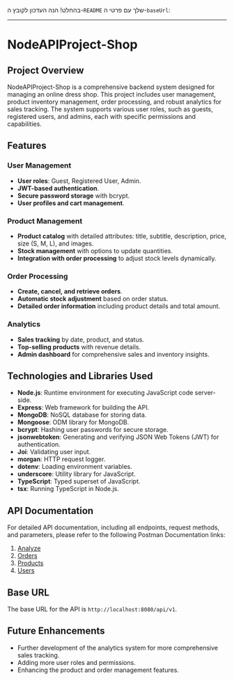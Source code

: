 בהחלט! הנה העדכון לקובץ ה-`README` שלך עם פרטי ה-`baseUrl`:

---

# NodeAPIProject-Shop

## Project Overview

NodeAPIProject-Shop is a comprehensive backend system designed for managing an online dress shop. This project includes user management, product inventory management, order processing, and robust analytics for sales tracking. The system supports various user roles, such as guests, registered users, and admins, each with specific permissions and capabilities.

## Features

### User Management

- **User roles**: Guest, Registered User, Admin.
- **JWT-based authentication**.
- **Secure password storage** with bcrypt.
- **User profiles and cart management**.

### Product Management

- **Product catalog** with detailed attributes: title, subtitle, description, price, size (S, M, L), and images.
- **Stock management** with options to update quantities.
- **Integration with order processing** to adjust stock levels dynamically.

### Order Processing

- **Create, cancel, and retrieve orders**.
- **Automatic stock adjustment** based on order status.
- **Detailed order information** including product details and total amount.

### Analytics

- **Sales tracking** by date, product, and status.
- **Top-selling products** with revenue details.
- **Admin dashboard** for comprehensive sales and inventory insights.

## Technologies and Libraries Used

- **Node.js**: Runtime environment for executing JavaScript code server-side.
- **Express**: Web framework for building the API.
- **MongoDB**: NoSQL database for storing data.
- **Mongoose**: ODM library for MongoDB.
- **bcrypt**: Hashing user passwords for secure storage.
- **jsonwebtoken**: Generating and verifying JSON Web Tokens (JWT) for authentication.
- **Joi**: Validating user input.
- **morgan**: HTTP request logger.
- **dotenv**: Loading environment variables.
- **underscore**: Utility library for JavaScript.
- **TypeScript**: Typed superset of JavaScript.
- **tsx**: Running TypeScript in Node.js.

## API Documentation

For detailed API documentation, including all endpoints, request methods, and parameters, please refer to the following Postman Documentation links:

1. [Analyze](https://documenter.getpostman.com/view/34977997/2sA3dvkYZF)
2. [Orders](https://documenter.getpostman.com/view/21331452/2sA3dvksRv)
3. [Products](https://documenter.getpostman.com/view/21331452/2sA3dxCB1i)
4. [Users](https://documenter.getpostman.com/view/21331452/2sA3dvmDXE)

## Base URL

The base URL for the API is `http://localhost:8080/api/v1`.

## Future Enhancements

- Further development of the analytics system for more comprehensive sales tracking.
- Adding more user roles and permissions.
- Enhancing the product and order management features.
